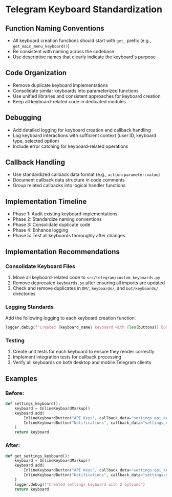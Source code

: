 # Telegram Keyboard Standardization

## Function Naming Conventions
- All keyboard creation functions should start with `get_` prefix (e.g., `get_main_menu_keyboard()`)
- Be consistent with naming across the codebase
- Use descriptive names that clearly indicate the keyboard's purpose

## Code Organization
- Remove duplicate keyboard implementations
- Consolidate similar keyboards into parameterized functions
- Use unified libraries and consistent approaches for keyboard creation
- Keep all keyboard-related code in dedicated modules

## Debugging
- Add detailed logging for keyboard creation and callback handling
- Log keyboard interactions with sufficient context (user ID, keyboard type, selected option)
- Include error catching for keyboard-related operations

## Callback Handling
- Use standardized callback data format (e.g., `action:parameter:value`)
- Document callback data structure in code comments
- Group related callbacks into logical handler functions

## Implementation Timeline
- Phase 1: Audit existing keyboard implementations
- Phase 2: Standardize naming conventions
- Phase 3: Consolidate duplicate code
- Phase 4: Enhance logging
- Phase 5: Test all keyboards thoroughly after changes

## Implementation Recommendations

### Consolidate Keyboard Files
1. Move all keyboard-related code to `src/telegram/custom_keyboards.py`
2. Remove deprecated `keyboards.py` after ensuring all imports are updated
3. Check and remove duplicates in `DM/`, `keyboards/`, and `bot/keyboards/` directories

### Logging Standards
Add the following logging to each keyboard creation function:
```python
logger.debug(f"Created {keyboard_name} keyboard with {len(buttons)} buttons for user {user_id}")
```

### Testing
1. Create unit tests for each keyboard to ensure they render correctly
2. Implement integration tests for callback processing
3. Verify all keyboards on both desktop and mobile Telegram clients

## Examples

### Before:
```python
def settings_keyboard():
    keyboard = InlineKeyboardMarkup()
    keyboard.add(
        InlineKeyboardButton("API Keys", callback_data="settings_api_keys"),
        InlineKeyboardButton("Notifications", callback_data="settings_notifications")
    )
    return keyboard
```

### After:
```python
def get_settings_keyboard():
    keyboard = InlineKeyboardMarkup()
    keyboard.add(
        InlineKeyboardButton("API Keys", callback_data="settings:api_keys"),
        InlineKeyboardButton("Notifications", callback_data="settings:notifications")
    )
    logger.debug(f"Created settings keyboard with 2 options")
    return keyboard
``` 